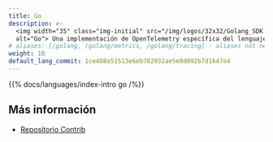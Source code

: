 ```yaml
---
title: Go
description: >-
  <img width="35" class="img-initial" src="/img/logos/32x32/Golang_SDK.svg"
  alt="Go"> Una implementación de OpenTelemetry específica del lenguaje Go.
# aliases: [/golang, /golang/metrics, /golang/tracing] - aliases not needed since they predate the creation of this page
weight: 16
default_lang_commit: 1ce408a51513e6eb782032ae5e8d092b7d1647e4
---
```


{{% docs/languages/index-intro go /%}}

## Más información

- [Repositorio Contrib](https://github.com/open-telemetry/opentelemetry-go-contrib)
